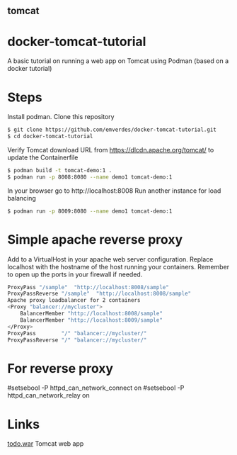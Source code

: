 ## tomcat

# docker-tomcat-tutorial
A basic tutorial on running a web app on Tomcat using Podman (based on a docker tutorial)

# Steps
Install podman.
Clone this repository

```bash
$ git clone https://github.com/emverdes/docker-tomcat-tutorial.git
$ cd docker-tomcat-tutorial
```

Verify Tomcat download URL from https://dlcdn.apache.org/tomcat/ to update the Containerfile

```bash
$ podman build -t tomcat-demo:1 .
$ podman run -p 8008:8080 --name demo1 tomcat-demo:1
```

In your browser go to http://localhost:8008
Run another instance for load balancing

```bash
$ podman run -p 8009:8080 --name demo1 tomcat-demo:1
```

# Simple apache reverse proxy

Add to a VirtualHost in your apache web server configuration. Replace localhost with the hostname of the host running your containers. Remember to open up the ports in your firewall if needed.

```bash
ProxyPass "/sample"  "http://localhost:8008/sample"
ProxyPassReverse "/sample"  "http://localhost:8008/sample"
Apache proxy loadbalancer for 2 containers
<Proxy "balancer://mycluster">
    BalancerMember "http://localhost:8008/sample"
    BalancerMember "http://localhost:8009/sample"
</Proxy>
ProxyPass        "/" "balancer://mycluster/"
ProxyPassReverse "/" "balancer://mycluster/"
```

# For reverse proxy
#setsebool -P httpd_can_network_connect on
#setsebool -P httpd_can_network_relay on

# Links

[todo.war](todo.war) Tomcat web app
